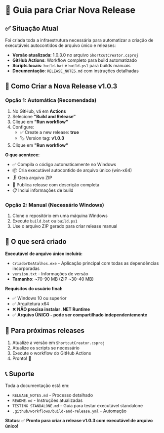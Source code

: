 # 🚀 Guia para Criar Nova Release

## ✅ Situação Atual

Foi criada toda a infraestrutura necessária para automatizar a criação de executáveis autocontidos de arquivo único e releases:

- **Versão atualizada**: 1.0.3.0 no arquivo `ShortcutCreator.csproj`
- **GitHub Actions**: Workflow completo para build automatizado
- **Scripts locais**: `build.bat` e `build.ps1` para builds manuais
- **Documentação**: `RELEASE_NOTES.md` com instruções detalhadas

## 🎯 Como Criar a Nova Release v1.0.3

### Opção 1: Automática (Recomendada)
1. No GitHub, vá em **Actions**
2. Selecione **"Build and Release"**
3. Clique em **"Run workflow"**
4. Configure:
   - ✅ Create a new release: **true**
   - 🏷️ Version tag: **v1.0.3**
5. Clique em **"Run workflow"**

**O que acontece:**
- ✅ Compila o código automaticamente no Windows
- 📦 Cria executável autocontido de arquivo único (win-x64)
- 🗜️ Gera arquivo ZIP
- 🚀 Publica release com descrição completa
- 📋 Inclui informações de build

### Opção 2: Manual (Necessário Windows)
1. Clone o repositório em uma máquina Windows
2. Execute `build.bat` ou `build.ps1`
3. Use o arquivo ZIP gerado para criar release manual

## 📁 O que será criado

**Executável de arquivo único incluirá:**
- `CriadorDeAtalhos.exe` - Aplicação principal com todas as dependências incorporadas
- `version.txt` - Informações de versão
- **Tamanho**: ~70-90 MB (ZIP ~30-40 MB)

**Requisitos do usuário final:**
- ✅ Windows 10 ou superior
- ✅ Arquitetura x64
- ❌ **NÃO precisa instalar .NET Runtime**
- ✅ **Arquivo ÚNICO - pode ser compartilhado independentemente**

## 🔄 Para próximas releases

1. Atualize a versão em `ShortcutCreator.csproj`
2. Atualize os scripts se necessário
3. Execute o workflow do GitHub Actions
4. Pronto! 🎉

## 📞 Suporte

Toda a documentação está em:
- `RELEASE_NOTES.md` - Processo detalhado
- `README.md` - Instruções atualizadas
- `TESTING_STANDALONE.md` - Guia para testar executável standalone
- `.github/workflows/build-and-release.yml` - Automação

**Status**: ✅ **Pronto para criar a release v1.0.3 com executável de arquivo único!**